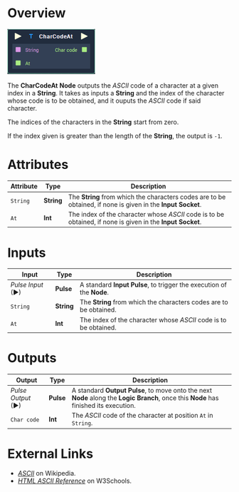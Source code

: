 # Overview

![The CharCodeAt Node.](../../.gitbook/assets/node-charcodeat.png)

The **CharCodeAt** **Node** outputs the _ASCII_ code of a character at a given index in a **String**. It takes as inputs a **String** and the index of the character whose code is to be obtained, and it ouputs the _ASCII_ code if said character.

The indices of the characters in the **String** start from zero.

If the index given is greater than the length of the **String**, the output is `-1`.

# Attributes

|Attribute|Type|Description|
|---|---|---|
| `String` | **String** | The **String** from which the characters codes are to be obtained, if none is given in the **Input Socket**.  |
| `At` | **Int** | The index of the character whose _ASCII_ code is to be obtained, if none is given in the **Input Socket**.  |

# Inputs

|Input|Type|Description|
|---|---|---|
|*Pulse Input* (►)|**Pulse**|A standard **Input Pulse**, to trigger the execution of the **Node**.|
| `String` | **String** | The **String** from which the characters codes are to be obtained. |
| `At` | **Int** | The index of the character whose _ASCII_ code is to be obtained. |

# Outputs

|Output|Type|Description|
|---|---|---|
|*Pulse Output* (►)|**Pulse**|A standard **Output Pulse**, to move onto the next **Node** along the **Logic Branch**, once this **Node** has finished its execution.|
| `Char code` | **Int** | The _ASCII_ code of the character at position `At` in `String`.  |


# External Links

* [_ASCII_](https://en.wikipedia.org/wiki/ASCII) on Wikipedia.
* [_HTML ASCII Reference_](https://www.w3schools.com/charsets/ref_html_ascii.asp) on W3Schools.